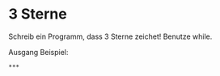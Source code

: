 # 3 Sterne

Schreib ein Programm, dass 3 Sterne zeichet! Benutze while.

Ausgang Beispiel:

    ***
